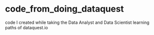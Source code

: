 # code_from_doing_dataquest
code I created while taking the Data Analyst and Data Scientist learning paths of dataquest.io
